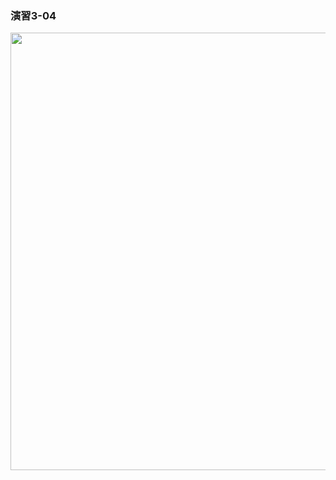 ### 演習3-04
<img src="https://user-images.githubusercontent.com/48054315/148724495-f2ae5928-733d-4e5f-9165-895e57a64be0.PNG" width="700px">
